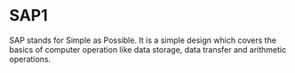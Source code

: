 # SAP1
SAP stands for Simple as Possible. It is a simple design which  covers the basics of computer operation like data storage, data transfer  and arithmetic operations. 
